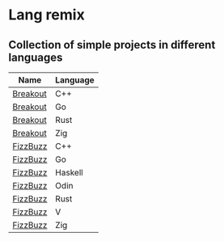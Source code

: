 # Lang remix
## Collection of simple projects in different languages
| Name | Language |
|------|----------|
| [Breakout](./breakout_cxx) | C++ |
| [Breakout](./breakout_go) | Go |
| [Breakout](./breakout_rust) | Rust |
| [Breakout](./breakout_zig) | Zig |
| [FizzBuzz](./fizzbuzz_cxx) | C++ |
| [FizzBuzz](./fizzbuzz_go) | Go |
| [FizzBuzz](./fizzbuzz_haskell) | Haskell |
| [FizzBuzz](./fizzbuzz_odin) | Odin |
| [FizzBuzz](./fizzbuzz_rust) | Rust |
| [FizzBuzz](./fizzbuzz_v) | V |
| [FizzBuzz](./fizzbuzz_zig) | Zig |
